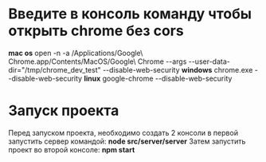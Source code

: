 # Введите в консоль команду чтобы открыть chrome без cors
  **mac os**
  open -n -a /Applications/Google\ Chrome.app/Contents/MacOS/Google\ Chrome --args --user-data-dir="/tmp/chrome_dev_test" --disable-web-security
  **windows**
  chrome.exe --disable-web-security
  **linux**
  google-chrome --disable-web-security

# Запуск проекта
  Перед запуском проекта, необходимо создать 2 консоли в первой запустить сервер командой: 
    **node src/server/server**
  Затем запустить проект во второй консоле: 
    **npm start**
